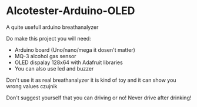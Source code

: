 # Alcotester-Arduino-OLED
A quite usefull arduino breathanalyzer

Do make this project you will need:
- Arduino board (Uno/nano/mega it dosen't matter)
- MQ-3 alcohol gas sensor 
- OLED dispalay 128x64 with Adafruit libraries
- You can also use led and buzzer

Don't use it as real breathanalyzer it is kind of toy and it can show you wrong values 
czujnik

Don't suggest yourself that you can driving or no! 
Never drive after drinking!
